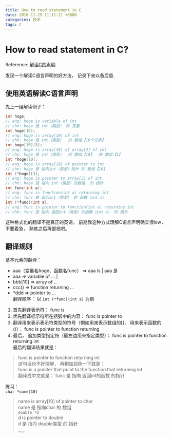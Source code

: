 ```yaml
---
title: How to read statement in C
date: 2016-11-25 11:11:11 +0800
categories: 技术
tags: C
---
```


# How to read statement in C?

Reference: [解读C的声明](http://avnpc.com/pages/c-pointer)

发现一个解读C语言声明的好方法， 记录下来以备后患.  
## 使用英语解读C语言声明  
先上一组解读例子：  
``` c
int hoge;
// eng: hoge is variable of int
// chn: hoge 是 int（类型） 的 变量
int hoge[10];
// eng: hoge is array[10] of int
// chn: hoge 是 int（类型）  的 数组【10个元素】
int hoge[10][3];
// eng: hoge is array[10] of array[3] of int
// chn: hoge 是 int（类型）  的 数组【10】  的 数组【3】
int *hoge[10];
// eng: hoge is array[10] of pointer to int
// chn: hoge 是 指向int（类型）指针 的 数组【10】
int (*hoge)[3];
// eng: hoge is pointer to array[3] of int
// chn: hoge 是 指向 int（类型）的数组  的 指针
int func(int a);
// eng: func is function(int a) returning int
// chn: func 是 返回int（类型） 的 函数（int a）
int (*func)(int a);
// eng: func is pointer to function(int a) returning int
// chn: func 是 指向 返回int（类型）的函数（int a） 的 指针
```
这种格式化的翻译不是真正的英语， 前期靠这种方式理解C语言声明确实很low， 不要着急， 熟练之后再鄙视吧。

## 翻译规则
基本元素的翻译：  
+ aaa（变量名hoge、函数名func）      => aaa is  | aaa 是  
+ aaa                           => variable of ...  | 
+ bbb[10]                       => array of ...  
+ ccc()                         => function returning ...  
+ *ddd                          => pointer to ...  
翻译顺序：
以 `int (*func)(int a)` 为例  
1. 首先翻译表示符： func is  
2. 优先翻译标示符所在括弧中的内容： func is pointer to  
3. 翻译用来表示表示符类型的符号（例如用来表示数组的[]， 用来表示函数的()）： func is pointer to function returning  
4. 最后， 追加类型指定符（最左边用来指定类型）： func is pointer to function returning int  
最后的翻译结果就是：  
> func is pointer to function returning int  
这句话也不好理解， 再稍加润色一下就是：  
> func is a poniter that point to the function that returning int  
翻译成中文就是：
> func 是 指向 返回int的函数 的指针  

练习：  
`char *name[10]`  
> name is array[10] of pointer to char  
> name 是 指向char 的 数组  
`double *d`  
> d is pointer to double  
> d 是 指向 double类型 的 指针  
。。。
